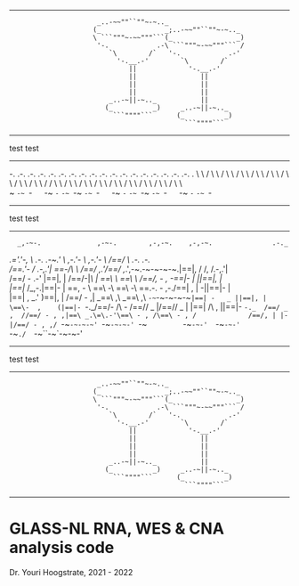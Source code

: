 ___
                          _..-~~""``""~-~.._                                                
                         (_                _;..-~~""``""~-~.._                              
                         \ ```"""~-~~"""```(_                _)                             
                          '-.            .-\ ```"""~-~~"""``` /                             
                             `\        /`   '-.            .-'                              
                               '-.__.-'        `\        /`                                 
                                  ||             '-.__.-'                                   
                                  ||                ||                                      
                                  ||                ||                                      
                                  ||                ||                                      
                             _..-~||-~.._           ||                                      
                            (_          _)     _..-~||-~.._                                 
                              ```""""```      (_          _)                                
                                                ```""""```                                  
___

test
test

___
-. .-.   .-. .-.   .-. .-.   .-. .-.   .-. .-.   .-. .-.   .-. .-.   .-. .-.   .-. .-.   .
  \   \ /   \   \ /   \   \ /   \   \ /   \   \ /   \   \ /   \   \ /   \   \ /   \   \ / 
 / \   \   / \   \   / \   \   / \   \   / \   \   / \   \   / \   \   / \   \   / \   \  
~   `-~ `-`   `-~ `-`   `-~ `-~   `-~ `-`   `-~ `-`   `-~ `-~   `-~ `-`   `-~ `-`   `-~ `-
___

test
test

___
      _,-~-.              ,-~-.        ,-,-~.    ,-,-~.               .-._                  
  _.='.'-,  \   _.-.    .-~.'  \     ,-.'-  _\ ,-.'-  _\             /==/ \  .-._   _.-.    
 /==.'-     / .-,.'|    \==\-/\ \   /==/_ ,_.'/==/_ ,_.',-~.-~-~-~-~.|==|, \/ /, /.-,.'|    
/==/ -   .-' |==|, |    /==/-|_\ |  \==\  \   \==\  \  /==/,  -   , -\==|-  \|  ||==|, |    
|==|_   /_,-.|==|- |    \==\,   - \  \==\ -\   \==\ -\ \==\.-.  - ,-./==| ,  | -||==|- |    
|==|  , \_.' )==|, |    /==/ -   ,|  _\==\ ,\  _\==\ ,\ `-~`-~-~-~-~`|==| -   _ ||==|, |    
\==\-  ,    (|==|- `-._/==/-  /\ - \/==/\/ _ |/==/\/ _ |             |==|  /\ , ||==|- `-._ 
 /==/ _  ,  //==/ - , ,|==\ _.\=\.-'\==\ - , /\==\ - , /             /==/, | |- |/==/ - , ,/
 `-~`-~-~-~' `-~`-~-~-' `-~`         `-~`-~-'  `-~`-~-'              `-~`./  `-~``-~`-~-~-' 
___

test
test

___
                          _..-~~""``""~-~.._                                                
                         (_                _;..-~~""``""~-~.._                              
                         \ ```"""~-~~"""```(_                _)                             
                          '-.            .-\ ```"""~-~~"""``` /                             
                             `\        /`   '-.            .-'                              
                               '-.__.-'        `\        /`                                 
                                  ||             '-.__.-'                                   
                                  ||                ||                                      
                                  ||                ||                                      
                                  ||                ||                                      
                             _..-~||-~.._           ||                                      
                            (_          _)     _..-~||-~.._                                 
                              ```""""```      (_          _)                                
                                                ```""""```                                  
___


# GLASS-NL RNA, WES & CNA analysis code #

Dr. Youri Hoogstrate, 2021 - 2022


